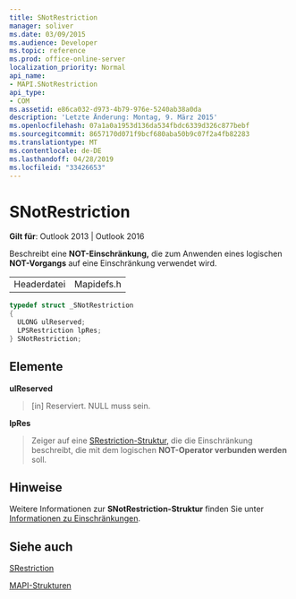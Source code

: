 ```yaml
---
title: SNotRestriction
manager: soliver
ms.date: 03/09/2015
ms.audience: Developer
ms.topic: reference
ms.prod: office-online-server
localization_priority: Normal
api_name:
- MAPI.SNotRestriction
api_type:
- COM
ms.assetid: e86ca032-d973-4b79-976e-5240ab38a0da
description: 'Letzte Änderung: Montag, 9. März 2015'
ms.openlocfilehash: 07a1a0a1953d136da534fbdc6339d326c877bebf
ms.sourcegitcommit: 8657170d071f9bcf680aba50b9c07f2a4fb82283
ms.translationtype: MT
ms.contentlocale: de-DE
ms.lasthandoff: 04/28/2019
ms.locfileid: "33426653"
---
```

# <a name="snotrestriction"></a>SNotRestriction

  
  
**Gilt für**: Outlook 2013 | Outlook 2016 
  
Beschreibt eine **NOT-Einschränkung,** die zum Anwenden eines logischen **NOT-Vorgangs** auf eine Einschränkung verwendet wird. 
  
|||
|:-----|:-----|
|Headerdatei  <br/> |Mapidefs.h  <br/> |
   
```cpp
typedef struct _SNotRestriction
{
  ULONG ulReserved;
  LPSRestriction lpRes;
} SNotRestriction;

```

## <a name="members"></a>Elemente

 **ulReserved**
  
> [in] Reserviert. NULL muss sein.
    
 **lpRes**
  
> Zeiger auf eine [SRestriction-Struktur,](srestriction.md) die die Einschränkung beschreibt, die mit dem logischen **NOT-Operator verbunden werden** soll. 
    
## <a name="remarks"></a>Hinweise

Weitere Informationen zur **SNotRestriction-Struktur** finden Sie unter [Informationen zu Einschränkungen](about-restrictions.md). 
  
## <a name="see-also"></a>Siehe auch



[SRestriction](srestriction.md)


[MAPI-Strukturen](mapi-structures.md)


